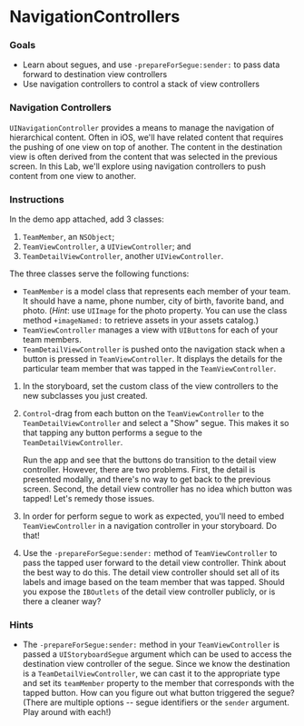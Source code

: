 

# NavigationControllers


### Goals 

- Learn about segues, and use `-prepareForSegue:sender:` to pass data forward to destination view controllers 
- Use navigation controllers to control a stack of view controllers
 

### Navigation Controllers  

`UINavigationController` provides a means to manage the navigation of hierarchical content.  Often in iOS, we'll have related content that requires the pushing of one view on top of another. The content in the destination view is often derived from the content that was selected in the previous screen. In this Lab, we'll explore using navigation controllers to push content from one view to another.  


### Instructions 

In the demo app attached, add 3 classes:

1. `TeamMember`, an `NSObject`;
2. `TeamViewController`, a `UIViewController`; and
3. `TeamDetailViewController`, another `UIViewController`.

The three classes serve the following functions: 

- `TeamMember` is a model class that represents each member of your team. It should have a name, phone number, city of birth, favorite band, and photo. (*Hint*: use `UIImage` for the photo property. You can use the class method `+imageNamed:` to retrieve assets in your assets catalog.)
- `TeamViewController` manages a view with `UIButton`s for each of your team members.
- `TeamDetailViewController` is pushed onto the navigation stack when a button is pressed in `TeamViewController`. It displays the details for the particular team member that was tapped in the `TeamViewController`.

1. In the storyboard, set the custom class of the view controllers to the new subclasses you just created.
2. `Control`-drag from each button on the `TeamViewController` to the `TeamDetailViewController` and select a "Show" segue. This makes it so that tapping any button performs a segue to the `TeamDetailViewController`.  

    Run the app and see that the buttons do transition to the detail view controller. However, there are two problems. First, the detail is presented modally, and there's no way to get back to the previous screen. Second, the detail view controller has no idea which button was tapped! Let's remedy those issues.


3. In order for perform segue to work as expected, you'll need to embed `TeamViewController` in a navigation controller in your storyboard. Do that!
4. Use the `-prepareForSegue:sender:` method of `TeamViewController` to pass the tapped user forward to the detail view controller. Think about the best way to do this. The detail view controller should set all of its labels and image based on the team member that was tapped. Should you expose the `IBOutlets` of the detail view controller publicly, or is there a cleaner way? 


### Hints

- The `-prepareForSegue:sender:` method in your `TeamViewController` is passed a `UIStoryboardSegue` argument which can be used to access the destination view controller of the segue. Since we know the destination is a `TeamDetailViewController`, we can cast it to the appropriate type and set its `teamMember` property to the member that corresponds with the tapped button. How can you figure out what button triggered the segue? (There are multiple options -- segue identifiers or the `sender` argument. Play around with each!)

    
